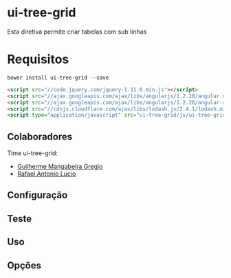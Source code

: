 ui-tree-grid
============

Esta diretiva permite criar tabelas com sub linhas

# Requisitos

```shell
bower install ui-tree-grid --save
```

```html
<script src="//code.jquery.com/jquery-1.11.0.min.js"></script>
<script src="//ajax.googleapis.com/ajax/libs/angularjs/1.2.20/angular.min.js"></script>
<script src="//ajax.googleapis.com/ajax/libs/angularjs/1.2.20/angular-resource.min.js"></script>
<script src="//cdnjs.cloudflare.com/ajax/libs/lodash.js/2.4.1/lodash.min.js"></script>
<script type="application/javascript" src="ui-tree-grid/js/ui-tree-grid.min.js"></script>
```

## Colaboradores

Time ui-tree-grid:
* [Guilherme Mangabeira Gregio](http://github.com/guilhermegregio)
* [Rafael Antonio Lucio](https://github.com/rafaellucio)

## Configuração

## Teste

## Uso

## Opções
